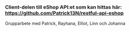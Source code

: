 ### Client-delen till eShop API:et som kan hittas här: https://github.com/Patrick13N/restful-api-eshop

Grupparbete med Patrick, Rayhana, Elliot, Linn och Johanna
